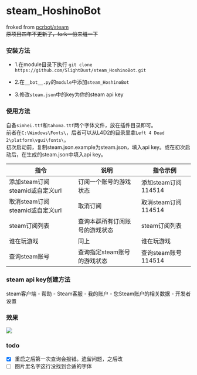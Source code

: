 # steam_HoshinoBot
froked from [pcrbot/steam](https://github.com/SlightDust/steam.git)  
~~原项目四年不更新了，fork一份来缝一下~~

### 安装方法

- 1.在module目录下执行 `git clone https://github.com/SlightDust/steam_HoshinoBot.git`

- 2.在`__bot__.py`的`module`中添加`steam_HoshinoBot`

- 3.修改`steam.json`中的key为你的steam api key

### 使用方法
自备`simhei.ttf`和`tahoma.ttf`两个字体文件，放在插件目录即可。  
前者在`C:\Windows\Fonts\`，后者可以从L4D2的目录里拿`Left 4 Dead 2\platform\vgui\fonts\`。  
初次启动前，复制steam.json.example为steam.json，填入api key。或在初次启动后，在生成的steam.json中填入api key。  

|指令|说明|指令示例|
|----|----|----|
| 添加steam订阅 steamid或自定义url | 订阅一个账号的游戏状态 | 添加steam订阅 114514 |
| 取消steam订阅 steamid或自定义url | 取消订阅 | 取消steam订阅 114514 |
| steam订阅列表 | 查询本群所有订阅账号的游戏状态 | steam订阅列表 |
| 谁在玩游戏 | 同上 | 谁在玩游戏 |
| 查询steam账号 | 查询指定steam账号的游戏状态 | 查询steam账号 114514 |

### steam api key创建方法
steam客户端 - 帮助 - Steam客服 - 我的账户 - 您Steam账户的相关数据 - 开发者设置

### 效果
![](https://s2.loli.net/2024/03/24/WwR3FZuABXoSMTj.png)

### todo
- [x] 重启之后第一次查询会报错。遗留问题，之后改
- [ ] 图片里名字这行没找到合适的字体